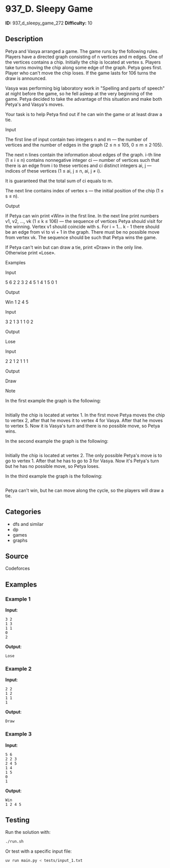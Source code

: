 # 937_D. Sleepy Game

**ID:** 937_d_sleepy_game_272
**Difficulty:** 10

## Description

Petya and Vasya arranged a game. The game runs by the following rules. Players have a directed graph consisting of n vertices and m edges. One of the vertices contains a chip. Initially the chip is located at vertex s. Players take turns moving the chip along some edge of the graph. Petya goes first. Player who can't move the chip loses. If the game lasts for 106 turns the draw is announced.

Vasya was performing big laboratory work in "Spelling and parts of speech" at night before the game, so he fell asleep at the very beginning of the game. Petya decided to take the advantage of this situation and make both Petya's and Vasya's moves.

Your task is to help Petya find out if he can win the game or at least draw a tie.

Input

The first line of input contain two integers n and m — the number of vertices and the number of edges in the graph (2 ≤ n ≤ 105, 0 ≤ m ≤ 2·105).

The next n lines contain the information about edges of the graph. i-th line (1 ≤ i ≤ n) contains nonnegative integer ci — number of vertices such that there is an edge from i to these vertices and ci distinct integers ai, j — indices of these vertices (1 ≤ ai, j ≤ n, ai, j ≠ i).

It is guaranteed that the total sum of ci equals to m.

The next line contains index of vertex s — the initial position of the chip (1 ≤ s ≤ n).

Output

If Petya can win print «Win» in the first line. In the next line print numbers v1, v2, ..., vk (1 ≤ k ≤ 106) — the sequence of vertices Petya should visit for the winning. Vertex v1 should coincide with s. For i = 1... k - 1 there should be an edge from vi to vi + 1 in the graph. There must be no possible move from vertex vk. The sequence should be such that Petya wins the game.

If Petya can't win but can draw a tie, print «Draw» in the only line. Otherwise print «Lose».

Examples

Input

5 6
2 2 3
2 4 5
1 4
1 5
0
1


Output

Win
1 2 4 5


Input

3 2
1 3
1 1
0
2


Output

Lose


Input

2 2
1 2
1 1
1


Output

Draw

Note

In the first example the graph is the following:

<image>

Initially the chip is located at vertex 1. In the first move Petya moves the chip to vertex 2, after that he moves it to vertex 4 for Vasya. After that he moves to vertex 5. Now it is Vasya's turn and there is no possible move, so Petya wins.

In the second example the graph is the following:

<image>

Initially the chip is located at vertex 2. The only possible Petya's move is to go to vertex 1. After that he has to go to 3 for Vasya. Now it's Petya's turn but he has no possible move, so Petya loses.

In the third example the graph is the following:

<image>

Petya can't win, but he can move along the cycle, so the players will draw a tie.

## Categories

- dfs and similar
- dp
- games
- graphs

## Source

Codeforces

## Examples

### Example 1

**Input**:
```
3 2
1 3
1 1
0
2
```

**Output**:
```
Lose
```

### Example 2

**Input**:
```
2 2
1 2
1 1
1
```

**Output**:
```
Draw
```

### Example 3

**Input**:
```
5 6
2 2 3
2 4 5
1 4
1 5
0
1
```

**Output**:
```
Win
1 2 4 5
```


## Testing

Run the solution with:

```bash
./run.sh
```

Or test with a specific input file:

```bash
uv run main.py < tests/input_1.txt
```
